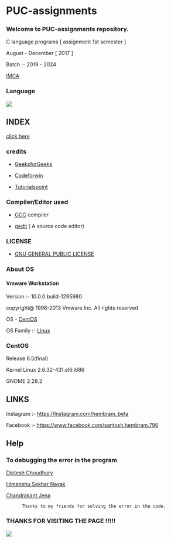 # PUC-assignments

### Welcome to PUC-assignments repository.

C language programs [ assignment 1st semester ]

August - December [ 2017 ]

Batch :- 2019 - 2024

[IMCA](https://utkaluniversity.nic.in/)

### Language

 ![](https://img.icons8.com/color/480/c-programming.png)
 
## INDEX

  [click here](https://github.com//HembramBeta777/PUC-assignments/blob/master/File__details.c/)
  
  
### credits

 + [GeeksforGeeks](https://www.geeksforgeeks.org/)
    
 + [Codeforwin](https://www.codeforwin.org/)
  
 + [Tutorialspoint](https://www.tutorialspoint.com/)
  
### Compiler/Editor used

 + [GCC](https://gcc.gnu.org/) compiler
 
 + [gedit](https://www.gedit.org/) ( A source code editor)
 
### LICENSE

 + [GNU GENERAL PUBLIC LICENSE](https://github.com/HembramBeta777/PUC-assignments/blob/master/LICENSE/)
  
### About OS
  #### Vmware Workstation
  
  Version :- 10.0.0 build-1295980
  
  copyright@ 1998-2013 Vmware.Inc. All rights reserved
  
  OS - [CentOS](https://www.centos.org/)
  
  OS Family :- [Linux](https://www.linux.org/)
  
### CentOS

 Release 6.5(final)
 
 Kernel Linux 2.6.32-431.el6.i686
 
 GNOME 2.28.2
 
## LINKS

Instagram :- https://Instagram.com/hembram_beta

Facebook :- https://www.facebook.com/santosh.hembram.796

## Help
### To debugging the error in the program

  [Diptesh Choudhury](https://www.facebook.com/diptesh.choudhory)
  
  [Himanshu Sekhar Nayak](https://github.com/Himanshu40)
  
  [Chandrakant Jena](https://github.com/Chandrakant100)
  
          Thanks to my friends for solving the error in the code.
 
 
 ### THANKS FOR VISITING THE PAGE !!!!!
 ![](https://lwbc.org.uk/wp-content/uploads/2018/08/praying-hands-logo.png)
   
